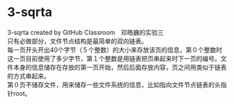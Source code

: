 # 3-sqrta
3-sqrta created by GitHub Classroom　邓皓巍的实验三<br>
只有必做部分，文件节点结构是最简单的双向链表。<br>
每一页开头开出40个字节（５个整数）的大小来存放该页的信息，第０个整数时这一页目前使用了多少字节，第１个整数是用链表把页串起来时下一页的编号。文件本身的信息储存在存放的第一页开始，然后后面存放内容，页之间用类似于链表的方式串起来。<br>
第０页不储存文件，用来储存一些文件系统的信息，比如指向文件节点链表的头指针root。

